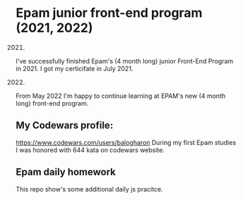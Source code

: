 # Epam junior front-end program (2021, 2022)

2021.
I've successfully finished Epam's (4 month long) junior Front-End Program in 2021.
I got my certicifate in July 2021.

2022.
From May 2022 I'm happy to continue learning at EPAM's new (4 month long) front-end program. 

## My Codewars profile: 
https://www.codewars.com/users/balogharon
During my first Epam studies I was honored with 644 kata on codewars website.

## Epam daily homework
This repo show's some additional daily js pracitce.
